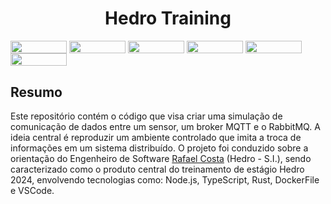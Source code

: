 <h1 align="center">Hedro Training</h1>
<div style="display: inline-block;">
<img align="center" height="20px" width="90px" src=https://img.shields.io/badge/node.js-6DA55F?style=for-the-badge&logo=node.js&logoColor=white>
<img align="center" height="20px" width="90px" src=https://img.shields.io/badge/typescript-%23007ACC.svg?style=for-the-badge&logo=typescript&logoColor=white>
<img align="center" height="20px" width="90px" src=https://img.shields.io/badge/rust-%23000000.svg?style=for-the-badge&logo=rust&logoColor=white>
<img align="center" height="20px" width="90px" src=https://img.shields.io/badge/docker-%230db7ed.svg?style=for-the-badge&logo=docker&logoColor=white>
<img align="center" height="20px" width="90px" src="https://img.shields.io/badge/Made%20for-VSCode-1f425f.svg"/> 
<img align="center" height="20px" width="90px" src="https://img.shields.io/badge/Contributions-welcome-brightgreen.svg?style=flat"/>
</div>
<br>

## Resumo
Este repositório contém o código que visa criar uma simulação de comunicação de dados entre um sensor, um broker MQTT e o RabbitMQ. A ideia central é reproduzir um ambiente controlado que imita a troca de informações em um sistema distribuído. O projeto foi conduzido sobre a orientação do Engenheiro de Software <a href="https://github.com/ralvescosta" target="_blank">Rafael Costa</a> (Hedro - S.I.), sendo caracterizado como o produto central do treinamento de estágio Hedro 2024, envolvendo tecnologias como: Node.js, TypeScript, Rust, DockerFile e VSCode. 
